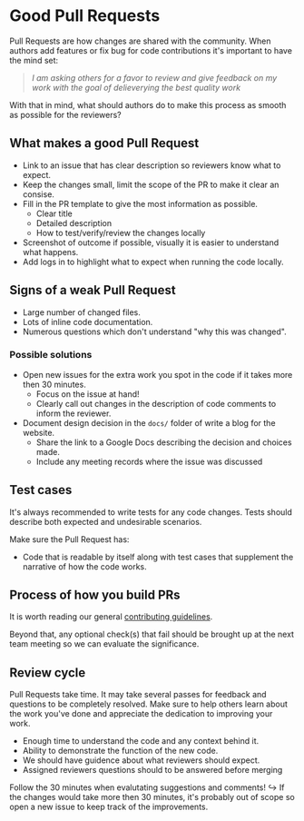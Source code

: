 # Good Pull Requests

Pull Requests are how changes are shared with the community. When authors add features or fix bug for code contributions it's
important to have the mind set:

> _I am asking others for a favor to review and give feedback on my work with the goal of delieverying the best quality work_

With that in mind, what should authors do to make this process as smooth as possible for the reviewers?

## What makes a good Pull Request

* Link to an issue that has clear description so reviewers know what to expect.
* Keep the changes small, limit the scope of the PR to make it clear an consise.
* Fill in the PR template to give the most information as possible.
    * Clear title
    * Detailed description
    * How to test/verify/review the changes locally
* Screenshot of outcome if possible, visually it is easier to understand what happens.
* Add logs in to highlight what to expect when running the code locally.

## Signs of a weak Pull Request

* Large number of changed files.
* Lots of inline code documentation.
* Numerous questions which don't understand "why this was changed".

### Possible solutions

* Open new issues for the extra work you spot in the code if it takes more then 30 minutes.
    * Focus on the issue at hand!
    * Clearly call out changes in the description of code comments to inform the reviewer.
* Document design decision in the `docs/` folder of write a blog for the website.
    * Share the link to a Google Docs describing the decision and choices made.
    * Include any meeting records where the issue was discussed

## Test cases

It's always recommended to write tests for any code changes. Tests should describe both expected and undesirable scenarios.

Make sure the Pull Request has:
* Code that is readable by itself along with test cases that supplement the narrative of how the code works.

## Process of how you build PRs

It is worth reading our general [contributing guidelines](https://github.com/pyrsia/.github/blob/main/contributing.md#dev-flow).

Beyond that, any optional check(s) that fail should be brought up at the next team meeting so we can evaluate the significance.

## Review cycle

Pull Requests take time. It may take several passes for feedback and questions to be completely resolved.
Make sure to help others learn about the work you've done and appreciate the dedication to improving your work.

* Enough time to understand the code and any context behind it.
* Ability to demonstrate the function of the new code.
* We should have guidence about what reviewers should expect.
* Assigned reviewers questions should to be answered before merging

Follow the 30 minutes when evalutating suggestions and comments!
↪️ If the changes would take more then 30 minutes, it's probably out of scope so open a new issue to keep track of the improvements.
